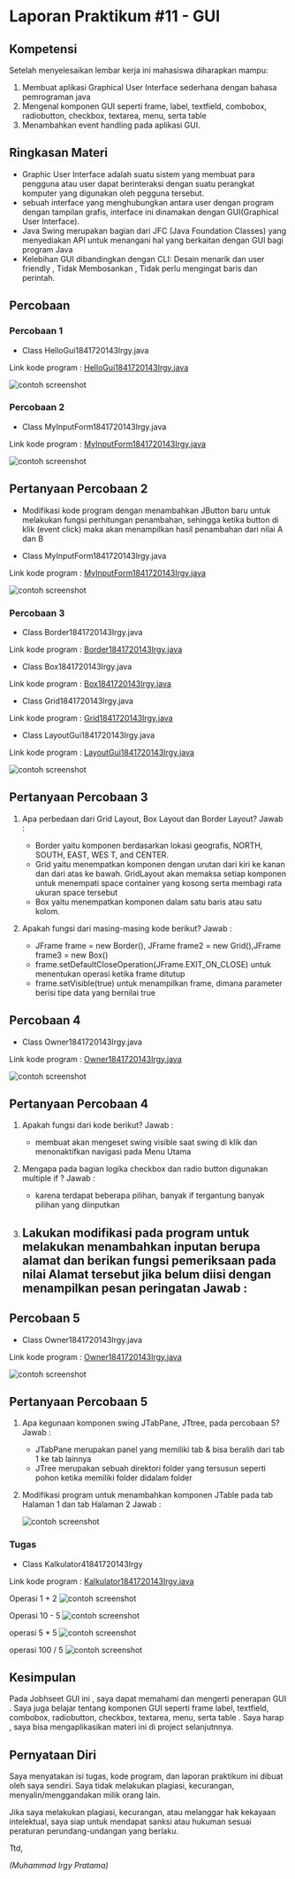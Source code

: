 # Laporan Praktikum #11 - GUI 


## Kompetensi

Setelah menyelesaikan lembar kerja ini mahasiswa diharapkan mampu: 

1. Membuat aplikasi Graphical User Interface sederhana dengan bahasa pemrograman java 
2. Mengenal komponen GUI seperti frame, label, textfield, combobox, radiobutton, checkbox, textarea, menu, serta table
3. Menambahkan event handling pada aplikasi GUI. 

## Ringkasan Materi
-  Graphic User Interface adalah suatu sistem yang membuat para pengguna atau user dapat  berinteraksi dengan suatu perangkat komputer yang digunakan oleh pegguna           tersebut.
-  sebuah interface yang menghubungkan antara user dengan  program dengan tampilan grafis, interface ini dinamakan dengan GUI(Graphical User Interface). 
-  Java Swing merupakan bagian dari JFC (Java Foundation Classes) yang menyediakan API untuk menangani hal yang berkaitan dengan GUI bagi program Java
-  Kelebihan GUI dibandingkan dengan CLI: Desain menarik dan user friendly , Tidak Membosankan , Tidak perlu mengingat baris dan perintah.

## Percobaan

### Percobaan 1

- Class HelloGui1841720143Irgy.java

Link kode program : [HelloGui1841720143Irgy.java](../../src/11_GUI/HelloGui1841720143Irgy.java)

![contoh screenshot](img/pcb1.png)

### Percobaan 2

- Class MyInputForm1841720143Irgy.java

Link kode program : [MyInputForm1841720143Irgy.java](../../src/11_GUI/MyInputForm1841720143Irgy.java)

![contoh screenshot](img/pcb2.png)

## Pertanyaan Percobaan 2

-  Modifikasi kode program dengan menambahkan JButton baru untuk melakukan fungsi perhitungan penambahan, sehingga ketika button di klik (event click) maka akan             menampilkan hasil penambahan dari nilai A dan B

-  Class MyInputForm1841720143Irgy.java

Link kode program : [MyInputForm1841720143Irgy.java](../../src/11_GUI/MyInputForm1841720143Irgy.java)

![contoh screenshot](img/pcb2pty.png)

### Percobaan 3

- Class Border1841720143Irgy.java

Link kode program : [Border1841720143Irgy.java](../../src/11_GUI/Border1841720143Irgy.java)

- Class Box1841720143Irgy.java

Link kode program : [Box1841720143Irgy.java](../../src/11_GUI/Box1841720143Irgy.java)

- Class Grid1841720143Irgy.java

Link kode program : [Grid1841720143Irgy.java](../../src/11_GUI/Grid1841720143Irgy.java)

- Class LayoutGui1841720143Irgy.java

Link kode program : [LayoutGui1841720143Irgy.java](../../src/11_GUI/LayoutGui1841720143Irgy.java)

![contoh screenshot](img/pcb3.png)


## Pertanyaan Percobaan 3

1. Apa perbedaan dari Grid Layout, Box Layout dan Border Layout? 
   Jawab : 
   - Border yaitu komponen berdasarkan lokasi geografis, NORTH, SOUTH, EAST, WES T, and CENTER. 
   - Grid yaitu menempatkan komponen dengan urutan dari kiri ke kanan dan dari atas ke bawah. GridLayout akan memaksa setiap komponen untuk menempati space container       yang kosong serta membagi rata ukuran space tersebut
   - Box yaitu menempatkan komponen dalam satu baris atau satu kolom.

2. Apakah fungsi dari masing-masing kode berikut? 
   Jawab :
   - JFrame frame = new Border(), JFrame frame2 = new Grid(),JFrame frame3 = new Box() 
   - frame.setDefaultCloseOperation(JFrame.EXIT_ON_CLOSE) untuk  menentukan operasi ketika frame ditutup
   - frame.setVisible(true) untuk  menampilkan frame, dimana parameter berisi tipe data yang bernilai true

## Percobaan 4

- Class Owner1841720143Irgy.java

Link kode program : [Owner1841720143Irgy.java](../../src/10_Polimorfisme/Owner1841720143Irgy.java)

![contoh screenshot](img/pcb4.png)

## Pertanyaan Percobaan 4

1. Apakah fungsi dari kode berikut? 
   Jawab :
   - membuat akan mengeset swing visible saat swing  di klik dan menonaktifkan navigasi pada Menu Utama

2. Mengapa pada bagian logika checkbox dan radio button digunakan multiple if ?
   Jawab : 
   - karena terdapat beberapa pilihan, banyak if tergantung banyak pilihan yang diinputkan

3. Lakukan modifikasi pada program untuk melakukan menambahkan inputan berupa alamat dan berikan fungsi pemeriksaan pada nilai Alamat tersebut jika belum diisi dengan       menampilkan pesan peringatan
   Jawab : 
   - 

## Percobaan 5

- Class Owner1841720143Irgy.java

Link kode program : [Owner1841720143Irgy.java](../../src/10_Polimorfisme/Owner1841720143Irgy.java)

![contoh screenshot](img/pcb5.png)

## Pertanyaan Percobaan 5
 1. Apa kegunaan komponen swing JTabPane, JTtree, pada percobaan 5? 
    Jawab :
    - JTabPane merupakan panel yang memiliki tab & bisa beralih dari tab 1 ke tab lainnya
    - JTree merupakan sebuah direktori folder yang tersusun seperti pohon ketika memiliki folder didalam folder
    

 2. Modifikasi program untuk menambahkan komponen JTable pada tab Halaman 1 dan tab Halaman 2 
    Jawab :

    ![contoh screenshot](img/pcb.png)

### Tugas

- Class Kalkulator41841720143Irgy

Link kode program : [Kalkulator1841720143Irgy.java](../../src/11_GUI/Kalkulator1841720143Irgy.java)

Operasi 1 + 2
![contoh screenshot](img/tgstambah.png)

Operasi 10 - 5
![contoh screenshot](img/tgstambah.png)

operasi 5 * 5
![contoh screenshot](img/tgstambah.png)

operasi 100 / 5
![contoh screenshot](img/tgstambah.png)

## Kesimpulan

Pada Jobhseet GUI ini ,  saya dapat memahami dan mengerti penerapan GUI . Saya juga belajar tentang komponen GUI seperti 
frame label, textfield, combobox, radiobutton, checkbox, textarea, menu, serta table . Saya harap , saya bisa mengaplikasikan materi ini di project selanjutnnya.

## Pernyataan Diri

Saya menyatakan isi tugas, kode program, dan laporan praktikum ini dibuat oleh saya sendiri. Saya tidak melakukan plagiasi, kecurangan, menyalin/menggandakan milik orang lain.

Jika saya melakukan plagiasi, kecurangan, atau melanggar hak kekayaan intelektual, saya siap untuk mendapat sanksi atau hukuman sesuai peraturan perundang-undangan yang berlaku.

Ttd,

*(Muhammad Irgy Pratama)*
